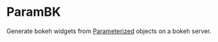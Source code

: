 # ParamBK

Generate bokeh widgets from [Parameterized](https://github.com/ioam/param) objects on a bokeh server.
